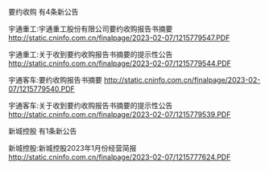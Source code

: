 要约收购 有4条新公告 

宇通重工:宇通重工股份有限公司要约收购报告书摘要 http://static.cninfo.com.cn/finalpage/2023-02-07/1215779547.PDF 

宇通重工:关于收到要约收购报告书摘要的提示性公告 http://static.cninfo.com.cn/finalpage/2023-02-07/1215779544.PDF 

宇通客车:要约收购报告书摘要 http://static.cninfo.com.cn/finalpage/2023-02-07/1215779540.PDF 

宇通客车:关于收到要约收购报告书摘要的提示性公告 http://static.cninfo.com.cn/finalpage/2023-02-07/1215779539.PDF 

新城控股 有1条新公告 

新城控股:新城控股2023年1月份经营简报 http://static.cninfo.com.cn/finalpage/2023-02-07/1215777624.PDF 

